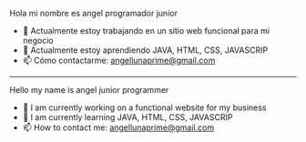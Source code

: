 Hola mi nombre es angel programador junior 

- 🔭 Actualmente estoy trabajando en un sitio web funcional para mi negocio
- 🌱 Actualmente estoy aprendiendo JAVA, HTML, CSS, JAVASCRIP
- 📫 Cómo contactarme: angellunaprime@gmail.com
-----------------------------------------------------------------------------------------
Hello my name is angel junior programmer

- 🔭 I am currently working on a functional website for my business
- 🌱 I am currently learning JAVA, HTML, CSS, JAVASCRIP
- 📫 How to contact me: angellunaprime@gmail.com

